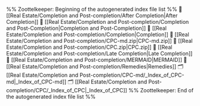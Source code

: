 %% Zoottelkeeper: Beginning of the autogenerated index file list  %%
📄 [[Real Estate/Completion and Post-completion/After Completion|After Completion]]
📄 [[Real Estate/Completion and Post-completion/Completion and Post-Completion|Completion and Post-Completion]]
📄 [[Real Estate/Completion and Post-completion/Completion|Completion]]
📄 [[Real Estate/Completion and Post-completion/CPC-md.zip|CPC-md.zip]]
📄 [[Real Estate/Completion and Post-completion/CPC.zip|CPC.zip]]
📄 [[Real Estate/Completion and Post-completion/Late Completion|Late Completion]]
📄 [[Real Estate/Completion and Post-completion/MERMAID|MERMAID]]
📄 [[Real Estate/Completion and Post-completion/Remedies|Remedies]]
🗂️ [[Real Estate/Completion and Post-completion/CPC-md/_Index_of_CPC-md|_Index_of_CPC-md]]
🗂️ [[Real Estate/Completion and Post-completion/CPC/_Index_of_CPC|_Index_of_CPC]]
%% Zoottelkeeper: End of the autogenerated index file list  %%
